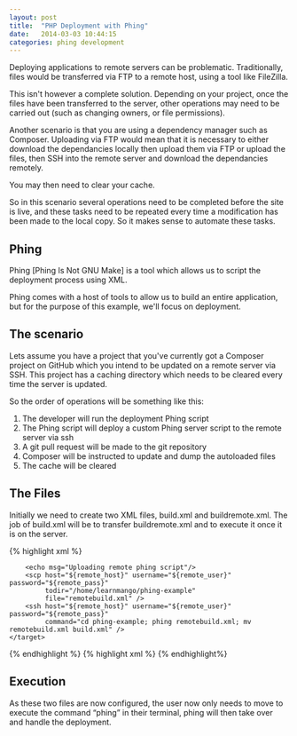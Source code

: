 ```yaml
---
layout: post
title:  "PHP Deployment with Phing"
date:   2014-03-03 10:44:15
categories: phing development
---
```


Deploying applications to remote servers can be problematic. Traditionally, files would be transferred via FTP to a remote host, using a tool like FileZilla.

This isn't however a complete solution. Depending on your project, once the files have been transferred to the server, other operations may need to be carried out (such as changing owners, or file permissions).

Another scenario is that you are using a dependency manager such as Composer. Uploading via FTP would mean that it is necessary to either download the dependancies locally then upload them via FTP or upload the files, then SSH into the remote server and download the dependancies remotely.

You may then need to clear your cache.

So in this scenario several operations need to be completed before the site is live, and these tasks need to be repeated every time a modification has been made to the local copy. So it makes sense to automate these tasks.

## Phing

Phing [Phing Is Not GNU Make] is a tool which allows us to script the deployment process using XML.

Phing comes with a host of tools to allow us to build an entire application, but for the purpose of this example, we'll focus on deployment.

## The scenario

Lets assume you have a project that you've currently got a Composer project on GitHub which you intend to be updated on a remote server via SSH. This project has a caching directory which needs to be cleared every time the server is updated.

So the order of operations will be something like this:

1. The developer will run the deployment Phing script
2. The Phing script will deploy a custom Phing server script to the remote server via ssh
3. A git pull request will be made to the git repository
4. Composer will be instructed to update and dump the autoloaded files
5. The cache will be cleared

## The Files

Initially we need to create two XML files, build.xml and buildremote.xml. The job of build.xml will be to transfer buildremote.xml and to execute it once it is on the server.

{% highlight xml %}
<?xml version="1.0" encoding="UTF-8"?>
<project name="Deploy" default="production" basedir="." description="A deployment Script">
    <property name="remote_host" value="host.com"/>
    <property name="remote_user" value="username"/>
    <property name="remote_pass" value="password"/>
    <target name="production">

        <echo msg="Uploading remote phing script"/>
        <scp host="${remote_host}" username="${remote_user}" password="${remote_pass}"
             todir="/home/learnmango/phing-example"
             file="remotebuild.xml" />
        <ssh host="${remote_host}" username="${remote_user}" password="${remote_pass}"
             command="cd phing-example; phing remotebuild.xml; mv remotebuild.xml build.xml" />
    </target>
</project>
{% endhighlight %}
{% highlight xml %}
<?xml version="1.0" encoding="UTF-8"?>
<project name="Deploy" default="production" basedir="." description="A deployment Script">
    <property name="remote_host" value="host.com"/>
    <property name="remote_user" value="user"/>
    <property name="remote_pass" value="pass"/>
    <target name="production">
        <exec command="cd site" />
        <echo msg="Pulling down latest git version"/>
        <exec command="git pull" />
        <echo msg="Updating dependancies"/>
        <exec command="composer.phar update" />
        <echo msg="Dumping autoload"/>
        <exec command="composer.phar dump-autoload -o" />
        <echo msg="Clearing the cache"/>
        <exec command="rm -rf ./cache/*" />
    </target>
</project>
{% endhighlight%}

## Execution

As these two files are now configured, the user now only needs to move to execute the command “phing” in their terminal, phing will then take over and handle the deployment.
